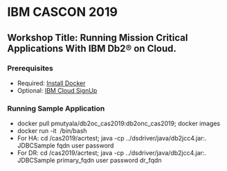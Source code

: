# IBM CASCON 2019
## Workshop Title: Running Mission Critical Applications With IBM Db2® on Cloud.
### Prerequisites
* Required: [Install Docker](https://docs.docker.com/v17.09/engine/installation)
* Optional: [IBM Cloud SignUp](https://cloud.ibm.com/registration)


### Running Sample Application
* docker pull pmutyala/db2oc_cas2019:db2onc_cas2019; docker images
* docker run -it <image id> /bin/bash
* For HA: cd /cas2019/acrtest; java -cp ../dsdriver/java/db2jcc4.jar:. JDBCSample fqdn user password
* For DR: cd /cas2019/acrtest; java -cp ../dsdriver/java/db2jcc4.jar:. JDBCSample primary_fqdn user password dr_fqdn
